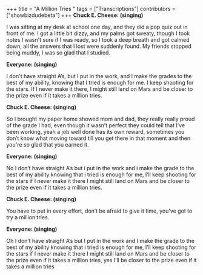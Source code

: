 +++
title = "A Million Tries "
tags = ["Transcriptions"]
contributors = ["showbizdudebeta"]
+++
**Chuck E. Cheese: (singing)** 

I was sitting at my desk at school one day, and they did a pop quiz out in front of me. I got a little bit dizzy, and my palms got sweaty, though I took notes I wasn't sure if I was ready, so I took a deep breath and got calmed down, all the answers that I lost were suddenly found. My friends stopped being muddy, I was so glad that I studied.

**Everyone: (singing)** 

I don't have straight A’s, but I put in the work, and I make the grades to the best of my ability, knowing that I tried is enough for me. I keep shooting for the stars. If I never make it there, I might still land on Mars and be closer to the prize even if it takes a million tries.

**Chuck E. Cheese: (singing)**

So I brought my paper home showed mom and dad, they really really proud of the grade I had, even though it wasn’t perfect they could tell that I’ve been working, yeah a job well done has its own reward, sometimes you don’t know what moving toward till you get there in that moment and then you're so glad that you earned it.

**Everyone: (singing)** 

No I don’t have straight A’s but i put in the work and i make the grade to the best of my ability knowing that i tried is enough for me, I’ll keep shooting for the stars if I never make it there I might still land on Mars and be closer to the prize even if it takes a million tries.


**Chuck E. Cheese: (singing)**

You have to put in every effort, don’t be afraid to give it time, you've got to try a million tries.

**Everyone: (singing)** 

Oh  I don’t have straight A’s but I put in the work and I make the grade to the best of my ability knowing that i tried is enough for me, I’ll keep shooting for the stars if I never make it there I might still land on Mars and be closer to the prize even if it takes a million tries, yes I’ll be closer to the prize even if it takes a million tries 

